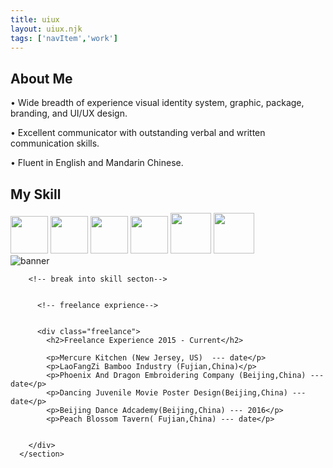 ```yaml
---
title: uiux
layout: uiux.njk
tags: ['navItem','work']
---
```


<section class="about_container">
     <div class="intro ">
          <h2>
            About Me</h2>
          <p>
         • Wide breadth of experience visual identity system, graphic, package, branding, and UI/UX design. </p>
         <p>•	Excellent communicator with outstanding verbal and written communication skills.</p>
          <p>•	Fluent in English and Mandarin Chinese.</p> 
       <h2 class="skill">My Skill</h2>
          <img src="https://upload.wikimedia.org/wikipedia/commons/thumb/6/66/Illustrator_CC_icon.png/492px-Illustrator_CC_icon.png" width="60px" height="60px">
           <img src="https://princetonlibrary.org/wp-content/uploads/2018/12/photoshop.png" width="60px" height="60px">
           <img src="https://i0.wp.com/mahalo-studio.com/wp-content/uploads/2020/07/Indesign_Adobe_logo_logos.png?fit=512%2C512&ssl=1&is-pending-load=1" width="60px" height="60px">
           <img src="https://static.cdnlogo.com/logos/a/92/adobe-xd.svg" width="60px" height="60px">
           <img src="https://cdn.sanity.io/images/599r6htc/production/46a76c802176eb17b04e12108de7e7e0f3736dc6-1024x1024.png?w=670&h=670&q=75&fit=max&auto=format" width="65px" height="65px">
           <img src="https://upload.wikimedia.org/wikipedia/commons/thumb/5/59/Sketch_Logo.svg/850px-Sketch_Logo.svg.png"width="65px" height="65px">
     </div>
      <div class="about_img">
           <img src="https://place-hold.it/600x500.jpg" alt="banner">
          <img src="" alt="">
        </div>
      

        <!-- break into skill secton-->

        
          <!-- freelance exprience-->
          
        
          <div class="freelance">
            <h2>Freelance Experience 2015 - Current</h2>
            
            <p>Mercure Kitchen (New Jersey, US)  --- date</p>
            <p>LaoFangZi Bamboo Industry (Fujian,China)</p>
            <p>Phoenix And Dragon Embroidering Company (Beijing,China) --- date</p>
            <p>Dancing Juvenile Movie Poster Design(Beijing,China) --- date</p>
            <p>Beijing Dance Adcademy(Beijing,China) --- 2016</p>
            <p>Peach Blossom Tavern( Fujian,China) --- date</p>
            
          
        </div>
      </section>
